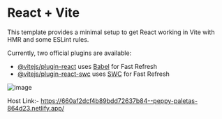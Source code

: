 # React + Vite

This template provides a minimal setup to get React working in Vite with HMR and some ESLint rules.

Currently, two official plugins are available:

- [@vitejs/plugin-react](https://github.com/vitejs/vite-plugin-react/blob/main/packages/plugin-react/README.md) uses [Babel](https://babeljs.io/) for Fast Refresh
- [@vitejs/plugin-react-swc](https://github.com/vitejs/vite-plugin-react-swc) uses [SWC](https://swc.rs/) for Fast Refresh


![image](https://github.com/MoyanAgrawal/Task_Manager_FrontEnd/assets/115362065/a8ce981e-cfd1-4d9d-8978-3f2e77232f30)


Host Link:- https://660af2dcf4b89bdd72637b84--peppy-paletas-864d23.netlify.app/
